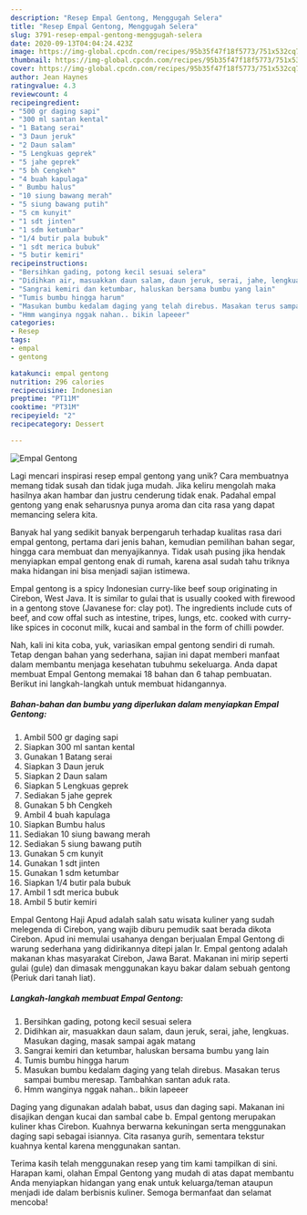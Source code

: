 ```yaml
---
description: "Resep Empal Gentong, Menggugah Selera"
title: "Resep Empal Gentong, Menggugah Selera"
slug: 3791-resep-empal-gentong-menggugah-selera
date: 2020-09-13T04:04:24.423Z
image: https://img-global.cpcdn.com/recipes/95b35f47f18f5773/751x532cq70/empal-gentong-foto-resep-utama.jpg
thumbnail: https://img-global.cpcdn.com/recipes/95b35f47f18f5773/751x532cq70/empal-gentong-foto-resep-utama.jpg
cover: https://img-global.cpcdn.com/recipes/95b35f47f18f5773/751x532cq70/empal-gentong-foto-resep-utama.jpg
author: Jean Haynes
ratingvalue: 4.3
reviewcount: 4
recipeingredient:
- "500 gr daging sapi"
- "300 ml santan kental"
- "1 Batang serai"
- "3 Daun jeruk"
- "2 Daun salam"
- "5 Lengkuas geprek"
- "5 jahe geprek"
- "5 bh Cengkeh"
- "4 buah kapulaga"
- " Bumbu halus"
- "10 siung bawang merah"
- "5 siung bawang putih"
- "5 cm kunyit"
- "1 sdt jinten"
- "1 sdm ketumbar"
- "1/4 butir pala bubuk"
- "1 sdt merica bubuk"
- "5 butir kemiri"
recipeinstructions:
- "Bersihkan gading, potong kecil sesuai selera"
- "Didihkan air, masuakkan daun salam, daun jeruk, serai, jahe, lengkuas. Masukan daging, masak sampai agak matang"
- "Sangrai kemiri dan ketumbar, haluskan bersama bumbu yang lain"
- "Tumis bumbu hingga harum"
- "Masukan bumbu kedalam daging yang telah direbus. Masakan terus sampai bumbu meresap. Tambahkan santan aduk rata."
- "Hmm wanginya nggak nahan.. bikin lapeeer"
categories:
- Resep
tags:
- empal
- gentong

katakunci: empal gentong 
nutrition: 296 calories
recipecuisine: Indonesian
preptime: "PT11M"
cooktime: "PT31M"
recipeyield: "2"
recipecategory: Dessert

---
```



![Empal Gentong](https://img-global.cpcdn.com/recipes/95b35f47f18f5773/751x532cq70/empal-gentong-foto-resep-utama.jpg)

Lagi mencari inspirasi resep empal gentong yang unik? Cara membuatnya memang tidak susah dan tidak juga mudah. Jika keliru mengolah maka hasilnya akan hambar dan justru cenderung tidak enak. Padahal empal gentong yang enak seharusnya punya aroma dan cita rasa yang dapat memancing selera kita.

Banyak hal yang sedikit banyak berpengaruh terhadap kualitas rasa dari empal gentong, pertama dari jenis bahan, kemudian pemilihan bahan segar, hingga cara membuat dan menyajikannya. Tidak usah pusing jika hendak menyiapkan empal gentong enak di rumah, karena asal sudah tahu triknya maka hidangan ini bisa menjadi sajian istimewa.

Empal gentong is a spicy Indonesian curry-like beef soup originating in Cirebon, West Java. It is similar to gulai that is usually cooked with firewood in a gentong stove (Javanese for: clay pot). The ingredients include cuts of beef, and cow offal such as intestine, tripes, lungs, etc. cooked with curry-like spices in coconut milk, kucai and sambal in the form of chilli powder.


Nah, kali ini kita coba, yuk, variasikan empal gentong sendiri di rumah. Tetap dengan bahan yang sederhana, sajian ini dapat memberi manfaat dalam membantu menjaga kesehatan tubuhmu sekeluarga. Anda dapat membuat Empal Gentong memakai 18 bahan dan 6 tahap pembuatan. Berikut ini langkah-langkah untuk membuat hidangannya.

<!--inarticleads1-->

##### Bahan-bahan dan bumbu yang diperlukan dalam menyiapkan Empal Gentong:

1. Ambil 500 gr daging sapi
1. Siapkan 300 ml santan kental
1. Gunakan 1 Batang serai
1. Siapkan 3 Daun jeruk
1. Siapkan 2 Daun salam
1. Siapkan 5 Lengkuas geprek
1. Sediakan 5 jahe geprek
1. Gunakan 5 bh Cengkeh
1. Ambil 4 buah kapulaga
1. Siapkan  Bumbu halus
1. Sediakan 10 siung bawang merah
1. Sediakan 5 siung bawang putih
1. Gunakan 5 cm kunyit
1. Gunakan 1 sdt jinten
1. Gunakan 1 sdm ketumbar
1. Siapkan 1/4 butir pala bubuk
1. Ambil 1 sdt merica bubuk
1. Ambil 5 butir kemiri


Empal Gentong Haji Apud adalah salah satu wisata kuliner yang sudah melegenda di Cirebon, yang wajib diburu pemudik saat berada dikota Cirebon. Apud ini memulai usahanya dengan berjualan Empal Gentong di warung sederhana yang didirikannya ditepi jalan Ir. Empal gentong adalah makanan khas masyarakat Cirebon, Jawa Barat. Makanan ini mirip seperti gulai (gule) dan dimasak menggunakan kayu bakar dalam sebuah gentong (Periuk dari tanah liat). 

<!--inarticleads2-->

##### Langkah-langkah membuat Empal Gentong:

1. Bersihkan gading, potong kecil sesuai selera
1. Didihkan air, masuakkan daun salam, daun jeruk, serai, jahe, lengkuas. Masukan daging, masak sampai agak matang
1. Sangrai kemiri dan ketumbar, haluskan bersama bumbu yang lain
1. Tumis bumbu hingga harum
1. Masukan bumbu kedalam daging yang telah direbus. Masakan terus sampai bumbu meresap. Tambahkan santan aduk rata.
1. Hmm wanginya nggak nahan.. bikin lapeeer


Daging yang digunakan adalah babat, usus dan daging sapi. Makanan ini disajikan dengan kucai dan sambal cabe b. Empal gentong merupakan kuliner khas Cirebon. Kuahnya berwarna kekuningan serta menggunakan daging sapi sebagai isiannya. Cita rasanya gurih, sementara tekstur kuahnya kental karena menggunakan santan. 

Terima kasih telah menggunakan resep yang tim kami tampilkan di sini. Harapan kami, olahan Empal Gentong yang mudah di atas dapat membantu Anda menyiapkan hidangan yang enak untuk keluarga/teman ataupun menjadi ide dalam berbisnis kuliner. Semoga bermanfaat dan selamat mencoba!
